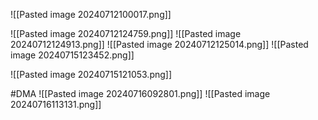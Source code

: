 ![[Pasted image 20240712100017.png]]

![[Pasted image 20240712124759.png]]
![[Pasted image 20240712124913.png]]
![[Pasted image 20240712125014.png]]
![[Pasted image 20240715123452.png]]

![[Pasted image 20240715121053.png]]

#DMA
![[Pasted image 20240716092801.png]]
![[Pasted image 20240716113131.png]]